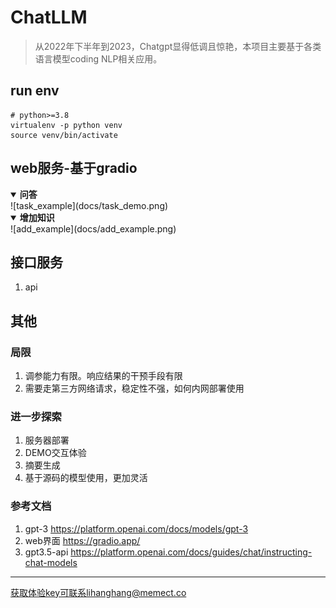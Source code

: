 # ChatLLM
> 从2022年下半年到2023，Chatgpt显得低调且惊艳，本项目主要基于各类语言模型coding NLP相关应用。
##  run env
```shell
# python>=3.8
virtualenv -p python venv
source venv/bin/activate

```
## web服务-基于gradio

<details open><summary><b>问答</b></summary>
![task_example](docs/task_demo.png)
</details>  

<details open><summary><b>增加知识</b></summary>
![add_example](docs/add_example.png)
</details>

## 接口服务
1. api

## 其他
### 局限
1. 调参能力有限。响应结果的干预手段有限
2. 需要走第三方网络请求，稳定性不强，如何内网部署使用
### 进一步探索
1. 服务器部署
2. DEMO交互体验
3. 摘要生成
4. 基于源码的模型使用，更加灵活
### 参考文档
1. gpt-3 https://platform.openai.com/docs/models/gpt-3
2. web界面 https://gradio.app/ 
3. gpt3.5-api https://platform.openai.com/docs/guides/chat/instructing-chat-models

---
获取体验key可联系lihanghang@memect.co